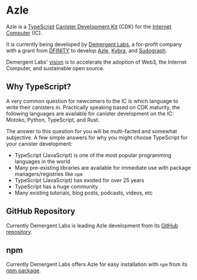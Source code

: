# Azle

Azle is a [TypeScript](https://www.typescriptlang.org/) [Canister Development Kit](https://internetcomputer.org/docs/current/developer-docs/build/cdks/) (CDK) for the [Internet Computer](https://internetcomputer.org/) (IC).

It is currently being developed by [Demergent Labs](https://github.com/demergent-labs), a for-profit company with a grant from [DFINITY](https://dfinity.org/) to develop [Azle](https://github.com/demergent-labs/azle), [Kybra](https://github.com/demergent-labs/kybra), and [Sudograph](https://github.com/sudograph/sudograph).

Demergent Labs' [vision](https://github.com/demergent-labs/blog/blob/main/demergent-labs-grand-plan-part-1.md) is to accelerate the adoption of Web3, the Internet Computer, and sustainable open source.

## Why TypeScript?

A very common question for newcomers to the IC is which language to write their canisters in. Practically speaking based on CDK maturity, the following languages are available for canister development on the IC: Motoko, Python, TypeScript, and Rust.

The answer to this question for you will be multi-facted and somewhat subjective. A few simple answers for why you might choose TypeScript for your canister development:

-   TypeScript (JavaScript) is one of the most popular programming languages in the world
-   Many pre-existing libraries are available for immediate use with package managers/registries like `npm`
-   TypeScript (JavaScript) has existed for over 25 years
-   TypeScript has a huge community
-   Many existing tutorials, blog posts, podcasts, videos, etc

## GitHub Repository

Currently Demergent Labs is leading Azle development from its [GitHub repository](https://github.com/demergent-labs/azle).

## npm

Currently Demergent Labs offers Azle for easy installation with `npm` from its [npm package](https://www.npmjs.com/package/azle).
